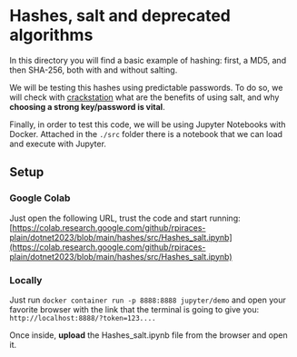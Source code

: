 # Hashes, salt and deprecated algorithms

In this directory you will find a basic example of hashing: first, a MD5, and then SHA-256, both with and without salting.

We will be testing this hashes using predictable passwords. To do so, we will check with [crackstation](https://crackstation.net/) what are the benefits of using salt, and why **choosing a strong key/password is vital**.

Finally, in order to test this code, we will be using Jupyter Notebooks with Docker. Attached in the `./src` folder there is a notebook that we can load and execute with Jupyter.

## Setup

### Google Colab
Just open the following URL, trust the code and start running: [https://colab.research.google.com/github/rpiraces-plain/dotnet2023/blob/main/hashes/src/Hashes_salt.ipynb](https://colab.research.google.com/github/rpiraces-plain/dotnet2023/blob/main/hashes/src/Hashes_salt.ipynb)

### Locally

Just run `docker container run -p 8888:8888 jupyter/demo` and open your favorite browser with the link that the terminal is going to give you: `http://localhost:8888/?token=123....`

Once inside, **upload** the Hashes_salt.ipynb file from the browser and open it.
